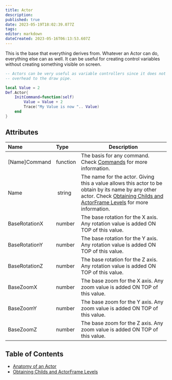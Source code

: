 ```yaml
---
title: Actor
description: 
published: true
date: 2023-05-19T18:02:39.077Z
tags: 
editor: markdown
dateCreated: 2023-05-16T06:13:53.607Z
---
```


This is the base that everything derives from. Whatever an Actor can do, everything else can as well. It can be useful for creating control variables without creating something visible on screen.

```lua
-- Actors can be very useful as variable controllers since it does not perform any kind of
-- overhead to the draw pipe.

local Value = 2
Def.Actor{
    InitCommand=function(self)
        Value = Value + 2
        Trace("My Value is now ".. Value)
    end
}
```

## Attributes

| Name | Type | Description |
| :--- | :--- | ----------- |
[Name]Command | function | The basis for any command. Check [Commands](./ActorsLua-Anatomy+Structure/#commands) for more information.
Name | string | The name for the actor. Giving this a value allows this actor to be obtain by its name by any other actor. Check [Obtaining Childs and ActorFrame Levels](./obtainlevels) for more information.
BaseRotationX | number | The base rotation for the X axis. Any rotation value is added ON TOP of this value.
BaseRotationY | number | The base rotation for the Y axis. Any rotation value is added ON TOP of this value.
BaseRotationZ | number | The base rotation for the Z axis. Any rotation value is added ON TOP of this value.
BaseZoomX | number | The base zoom for the X axis. Any zoom value is added ON TOP of this value.
BaseZoomY | number | The base zoom for the Y axis. Any zoom value is added ON TOP of this value.
BaseZoomZ | number | The base zoom for the Z axis. Any zoom value is added ON TOP of this value.

## Table of Contents

- [Anatomy of an Actor](/en/dev/actors/actortypes/actor/ActorsLua-Anatomy+Structure)
- [Obtaining Childs and ActorFrame Levels](/en/dev/actors/actortypes/actor/obtainlevels)
